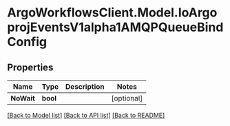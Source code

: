 # ArgoWorkflowsClient.Model.IoArgoprojEventsV1alpha1AMQPQueueBindConfig

## Properties

Name | Type | Description | Notes
------------ | ------------- | ------------- | -------------
**NoWait** | **bool** |  | [optional] 

[[Back to Model list]](../README.md#documentation-for-models) [[Back to API list]](../README.md#documentation-for-api-endpoints) [[Back to README]](../README.md)

